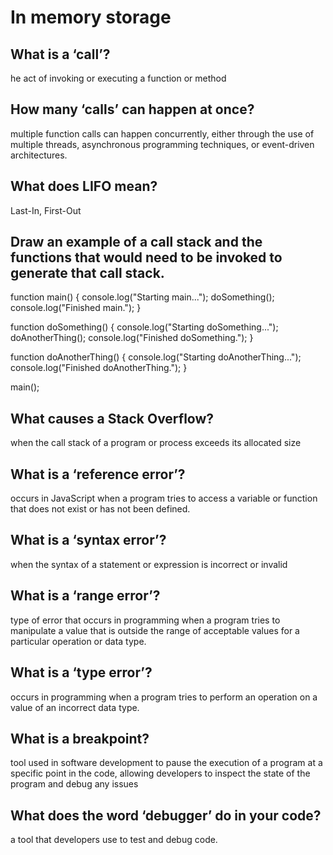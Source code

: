 # In memory storage

## What is a ‘call’?

he act of invoking or executing a function or method

## How many ‘calls’ can happen at once?

multiple function calls can happen concurrently, either through the use of multiple threads, asynchronous programming techniques, or event-driven architectures.

## What does LIFO mean?

Last-In, First-Out

## Draw an example of a call stack and the functions that would need to be invoked to generate that call stack.

function main() {
  console.log("Starting main...");
  doSomething();
  console.log("Finished main.");
}

function doSomething() {
  console.log("Starting doSomething...");
  doAnotherThing();
  console.log("Finished doSomething.");
}

function doAnotherThing() {
  console.log("Starting doAnotherThing...");
  console.log("Finished doAnotherThing.");
}

main();

## What causes a Stack Overflow?

when the call stack of a program or process exceeds its allocated size

## What is a ‘reference error’?

occurs in JavaScript when a program tries to access a variable or function that does not exist or has not been defined.

## What is a ‘syntax error’?

when the syntax of a statement or expression is incorrect or invalid

## What is a ‘range error’?

type of error that occurs in programming when a program tries to manipulate a value that is outside the range of acceptable values for a particular operation or data type.

## What is a ‘type error’?

occurs in programming when a program tries to perform an operation on a value of an incorrect data type.

## What is a breakpoint?

 tool used in software development to pause the execution of a program at a specific point in the code, allowing developers to inspect the state of the program and debug any issues

 ## What does the word ‘debugger’ do in your code?

 a tool that developers use to test and debug code.
 